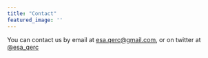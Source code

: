 ```yaml
---
title: "Contact"
featured_image: ''
---
```


You can contact us by email at [esa.qerc@gmail.com](mailto:esa.qerc@gmail.com), or on twitter at [@esa_qerc](https:///twitter.com/esa_qerc)
